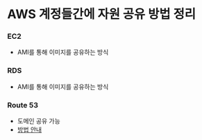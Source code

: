 # AWS 계정들간에 자원 공유 방법 정리

### EC2
- AMI를 통해 이미지를 공유하는 방식

### RDS
- AMI를 통해 이미지를 공유하는 방식

### Route 53
- 도메인 공유 가능
- [방법 안내](Route53.md) 